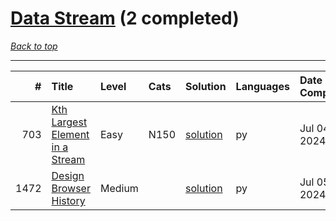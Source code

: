 # [Data Stream](<https://leetcode.com/tag/Data-Stream/>) (2 completed)

*[Back to top](<../../README.md>)*

------

|    # | Title                                                                                              | Level   | Cats   | Solution                                                  | Languages   | Date Complete   |
|-----:|:---------------------------------------------------------------------------------------------------|:--------|:-------|:----------------------------------------------------------|:------------|:----------------|
|  703 | [Kth Largest Element in a Stream](<https://leetcode.com/problems/kth-largest-element-in-a-stream>) | Easy    | N150   | [solution](<../_703. Kth Largest Element in a Stream.md>) | py          | Jul 04, 2024    |
| 1472 | [Design Browser History](<https://leetcode.com/problems/design-browser-history>)                   | Medium  |        | [solution](<../_1472. Design Browser History.md>)         | py          | Jul 05, 2024    |